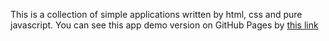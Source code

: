 This is a collection of simple applications written by html, css and pure javascript. You can see this app demo version on GitHub Pages by [this link](https://voverg.github.io/js-apps/ 'Look at this app demo')


